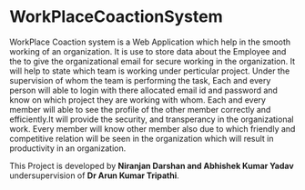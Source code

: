 # WorkPlaceCoactionSystem
WorkPlace Coaction system is a Web Application which help in the smooth working of an organization. It is use to store data about the Employee and the to give  the organizational email for secure working in the organization. 
It will help to state which team is working under perticular project. Under the supervision of whom the team is performing the task, Each and every person will able to login with there allocated email id and password and know on which project they are working with whom.
Each and every member will able to see the profile of the other member correctly and efficiently.It will provide the security, and transperancy  in the organizational work. Every member will know other member also due to which friendly and competitive relation will be seen in the organization which will result in productivity in an organization. 

This Project is developed by <b>Niranjan Darshan and Abhishek Kumar Yadav</b> undersupervision of <b>Dr Arun Kumar Tripathi</b>.
